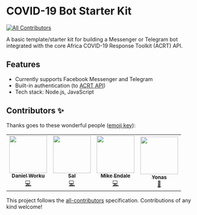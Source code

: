 # COVID-19 Bot Starter Kit
<!-- ALL-CONTRIBUTORS-BADGE:START - Do not remove or modify this section -->
[![All Contributors](https://img.shields.io/badge/all_contributors-3-orange.svg?style=flat-square)](#contributors-)
<!-- ALL-CONTRIBUTORS-BADGE:END -->

A basic template/starter kit for building a Messenger or Telegram bot integrated with the core Africa COVID-19 Response Toolkit (ACRT) API.

## Features

- Currently supports Facebook Messenger and Telegram
- Built-in authentication (to [ACRT API](https://github.com/Ethiopia-COVID19/api-gateway))
- Tech stack: Node.js, JavaScript

## Contributors ✨

Thanks goes to these wonderful people ([emoji key](https://allcontributors.org/docs/en/emoji-key)):

<!-- ALL-CONTRIBUTORS-LIST:START - Do not remove or modify this section -->
<!-- prettier-ignore-start -->
<!-- markdownlint-disable -->
<table>
  <tr>
    <td align="center"><a href="http://www.dbworku.com"><img src="https://avatars0.githubusercontent.com/u/2839631?v=4" width="100px;" alt=""/><br /><sub><b>Daniel Worku</b></sub></a><br /><a href="https://github.com/Ethiopia-COVID19/covid-19-bot-starter-kit/commits?author=dbworku" title="Code">💻</a></td>
    <td align="center"><a href="https://github.com/masterSal"><img src="https://avatars0.githubusercontent.com/u/56839725?v=4" width="100px;" alt=""/><br /><sub><b>Sal</b></sub></a><br /><a href="https://github.com/Ethiopia-COVID19/covid-19-bot-starter-kit/commits?author=masterSal" title="Code">💻</a></td>
    <td align="center"><a href="http://www.twitter.com/mikeendale"><img src="https://avatars1.githubusercontent.com/u/430112?v=4" width="100px;" alt=""/><br /><sub><b>Mike Endale</b></sub></a><br /><a href="https://github.com/Ethiopia-COVID19/covid-19-bot-starter-kit/commits?author=dotmike" title="Code">💻</a></td>
    <td align="center"><a href="https://stackshare.io"><img src="https://avatars1.githubusercontent.com/u/1302071?v=4" width="100px;" alt=""/><br /><sub><b>Yonas</b></sub></a><br /><a href="https://github.com/Ethiopia-COVID19/covid-19-bot-starter-kit/commits?author=yonasb" title="Documentation">📖</a></td>
  </tr>
</table>

<!-- markdownlint-enable -->
<!-- prettier-ignore-end -->
<!-- ALL-CONTRIBUTORS-LIST:END -->

This project follows the [all-contributors](https://github.com/all-contributors/all-contributors) specification. Contributions of any kind welcome!